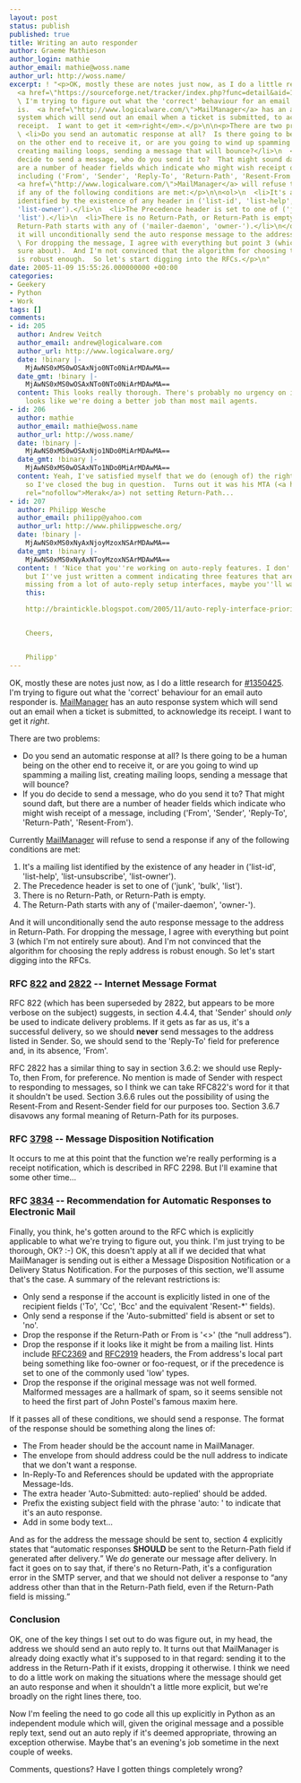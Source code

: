 ```yaml
---
layout: post
status: publish
published: true
title: Writing an auto responder
author: Graeme Mathieson
author_login: mathie
author_email: mathie@woss.name
author_url: http://woss.name/
excerpt: ! "<p>OK, mostly these are notes just now, as I do a little research for
  <a href=\"https://sourceforge.net/tracker/index.php?func=detail&aid=1350425&group_id=85788&atid=577305\">#1350425</a>.
  \ I'm trying to figure out what the 'correct' behaviour for an email auto responder
  is.  <a href=\"http://www.logicalware.com/\">MailManager</a> has an auto response
  system which will send out an email when a ticket is submitted, to acknowledge its
  receipt.  I want to get it <em>right</em>.</p>\n\n<p>There are two problems:</p>\n\n<ul>\n
  \ <li>Do you send an automatic response at all?  Is there going to be a human being
  on the other end to receive it, or are you going to wind up spamming a mailing list,
  creating mailing loops, sending a message that will bounce?</li>\n  <li>If you do
  decide to send a message, who do you send it to?  That might sound daft, but there
  are a number of header fields which indicate who might wish receipt of a message,
  including ('From', 'Sender', 'Reply-To', 'Return-Path', 'Resent-From').</li>\n</ul>\n\n<p>Currently
  <a href=\"http://www.logicalware.com/\">MailManager</a> will refuse to send a response
  if any of the following conditions are met:</p>\n\n<ol>\n  <li>It's a mailing list
  identified by the existence of any header in ('list-id', 'list-help', 'list-unsubscribe',
  'list-owner').</li>\n  <li>The Precedence header is set to one of ('junk', 'bulk',
  'list').</li>\n  <li>There is no Return-Path, or Return-Path is empty.</li>\n  <li>The
  Return-Path starts with any of ('mailer-daemon', 'owner-').</li>\n</ol>\n\n<p>And
  it will unconditionally send the auto response message to the address in Return-Path.
  \ For dropping the message, I agree with everything but point 3 (which I'm not entirely
  sure about).  And I'm not convinced that the algorithm for choosing the reply address
  is robust enough.  So let's start digging into the RFCs.</p>\n"
date: 2005-11-09 15:55:26.000000000 +00:00
categories:
- Geekery
- Python
- Work
tags: []
comments:
- id: 205
  author: Andrew Veitch
  author_email: andrew@logicalware.com
  author_url: http://www.logicalware.org/
  date: !binary |-
    MjAwNS0xMS0wOSAxNjo0NTo0NiArMDAwMA==
  date_gmt: !binary |-
    MjAwNS0xMS0wOSAxNTo0NTo0NiArMDAwMA==
  content: This looks really thorough. There's probably no urgency on it though, it
    looks like we're doing a better job than most mail agents.
- id: 206
  author: mathie
  author_email: mathie@woss.name
  author_url: http://woss.name/
  date: !binary |-
    MjAwNS0xMS0wOSAxNjo1NDo0MiArMDAwMA==
  date_gmt: !binary |-
    MjAwNS0xMS0wOSAxNTo1NDo0MiArMDAwMA==
  content: Yeah, I've satisfied myself that we do (enough of) the right thing now,
    so I've closed the bug in question.  Turns out it was his MTA (<a href="http://www.merakmailserver.com/"
    rel="nofollow">Merak</a>) not setting Return-Path...
- id: 207
  author: Philipp Wesche
  author_email: phi1ipp@yahoo.com
  author_url: http://www.philippwesche.org/
  date: !binary |-
    MjAwNS0xMS0xNyAxNjoyMzoxNSArMDAwMA==
  date_gmt: !binary |-
    MjAwNS0xMS0xNyAxNToyMzoxNSArMDAwMA==
  content: ! 'Nice that you''re working on auto-reply features. I don''t know MailManager,
    but I''ve just written a comment indicating three features that are currently
    missing from a lot of auto-reply setup interfaces, maybe you''ll want to read
    this:

    http://braintickle.blogspot.com/2005/11/auto-reply-interface-priorities.html


    Cheers,


    Philipp'
---
```

<p>OK, mostly these are notes just now, as I do a little research for <a href="https://sourceforge.net/tracker/index.php?func=detail&aid=1350425&group_id=85788&atid=577305">#1350425</a>.  I'm trying to figure out what the 'correct' behaviour for an email auto responder is.  <a href="http://www.logicalware.com/">MailManager</a> has an auto response system which will send out an email when a ticket is submitted, to acknowledge its receipt.  I want to get it <em>right</em>.</p>

<p>There are two problems:</p>

<ul>
  <li>Do you send an automatic response at all?  Is there going to be a human being on the other end to receive it, or are you going to wind up spamming a mailing list, creating mailing loops, sending a message that will bounce?</li>
  <li>If you do decide to send a message, who do you send it to?  That might sound daft, but there are a number of header fields which indicate who might wish receipt of a message, including ('From', 'Sender', 'Reply-To', 'Return-Path', 'Resent-From').</li>
</ul>

<p>Currently <a href="http://www.logicalware.com/">MailManager</a> will refuse to send a response if any of the following conditions are met:</p>

<ol>
  <li>It's a mailing list identified by the existence of any header in ('list-id', 'list-help', 'list-unsubscribe', 'list-owner').</li>
  <li>The Precedence header is set to one of ('junk', 'bulk', 'list').</li>
  <li>There is no Return-Path, or Return-Path is empty.</li>
  <li>The Return-Path starts with any of ('mailer-daemon', 'owner-').</li>
</ol>

<p>And it will unconditionally send the auto response message to the address in Return-Path.  For dropping the message, I agree with everything but point 3 (which I'm not entirely sure about).  And I'm not convinced that the algorithm for choosing the reply address is robust enough.  So let's start digging into the RFCs.</p>
<a id="more"></a><a id="more-177"></a>
<h3>RFC <a href="http://www.faqs.org/rfcs/rfc822.html">822</a> and <a href="http://www.faqs.org/rfcs/rfc2822.html">2822</a> -- Internet Message Format</h3>

<p>RFC 822 (which has been superseded by 2822, but appears to be more verbose on the subject) suggests, in section 4.4.4, that 'Sender' should <em>only</em> be used to indicate delivery problems.  If it gets as far as us, it's a successful delivery, so we should <strong>never</strong> send messages to the address listed in Sender.  So, we should send to the 'Reply-To' field for preference and, in its absence, 'From'.</p>

<p>RFC 2822 has a similar thing to say in section 3.6.2: we should use Reply-To, then From, for preference.  No mention is made of Sender with respect to responding to messages, so I think we can take RFC822's word for it that it shouldn't be used.  Section 3.6.6 rules out the possibility of using the Resent-From and Resent-Sender field for our purposes too.  Section 3.6.7 disavows any formal meaning of Return-Path for its purposes.</p>

<h3>RFC <a href="http://www.faqs.org/rfcs/rfc3798.html">3798</a> -- Message Disposition Notification</h3>

<p>It occurs to me at this point that the function we're really performing is a receipt notification, which is described in RFC 2298.  But I'll examine that some  other time...</p>

<h3>RFC <a href="http://www.faqs.org/rfcs/rfc3834.html">3834</a> -- Recommendation for Automatic Responses to Electronic Mail</h3>

<p>Finally, you think, he's gotten around to the RFC which is explicitly applicable to what we're trying to figure out, you think.  I'm just trying to be thorough, OK? :-)  OK, this doesn't apply at all if we decided that what MailManager is sending out is either a Message Disposition Notification or a Delivery Status Notification.  For the purposes of this section, we'll assume that's the case.  A summary of the relevant restrictions is:</p>

<ul>
  <li>Only send a response if the account is explicitly listed in one of the recipient fields ('To', 'Cc', 'Bcc' and the equivalent 'Resent-*' fields).</li>
  <li>Only send a response if the 'Auto-submitted' field is absent or set to 'no'.</li>
  <li>Drop the response if the Return-Path or From is '&lt;&gt;' (the <q>null address</q>).</li>
  <li>Drop the response if it looks like it might be from a mailing list.  Hints include <a href="http://www.faqs.org/rfcs/rfc2369.html">RFC2369</a> and <a href="http://www.faqs.org/rfcs/rfc2919.html">RFC2919</a> headers, the From address's local part being something like foo-owner or foo-request, or if the precedence is set to one of the commonly used 'low' types.</li>
  <li>Drop the response if the original message was not well formed.  Malformed messages are a hallmark of spam, so it seems sensible not to heed the first part of John Postel's famous maxim here.</li>
</ul>

<p>If it passes all of these conditions, we should send a response.  The format of the response should be something along the lines of:</p>

<ul>
  <li>The From header should be the account name in MailManager.</li>
  <li>The envelope from should address could be the null address to indicate that we don't want a response.</li>
  <li>In-Reply-To and References should be updated with the appropriate Message-Ids.</li>
  <li>The extra header 'Auto-Submitted: auto-replied' should be added.</li>
  <li>Prefix the existing subject field with the phrase 'auto: ' to indicate that it's an auto response.</li>
  <li>Add in some body text...</li>
</ul>

<p>And as for the address the message should be sent to, section 4 explicitly states that <q>automatic responses <strong>SHOULD</strong> be sent to the Return-Path field if generated after delivery.</q>  We <em>do</em> generate our message after delivery.  In fact it goes on to say that, if there's no Return-Path, it's a configuration error in the SMTP server, and that we should not deliver a response to <q>any address other than that in the Return-Path field, even if the Return-Path field is missing.</q>

<h3>Conclusion</h3>

</p><p>OK, one of the key things I set out to do was figure out, in my head, the address we should send an auto reply to.  It turns out that MailManager is already doing exactly what it's supposed to in that regard: sending it to the address in the Return-Path if it exists, dropping it otherwise.  I think we need to do a little work on making the situations where the message should get an auto response and when it shouldn't a little more explicit, but we're broadly on the right lines there, too.</p>

<p>Now I'm feeling the need to go code all this up explicitly in Python as an independent module which will, given the original message and a possible reply text, send out an auto reply if it's deemed appropriate, throwing an exception otherwise.  Maybe that's an evening's job sometime in the next couple of weeks.</p>

<p>Comments, questions?  Have I gotten things completely wrong?</p>
